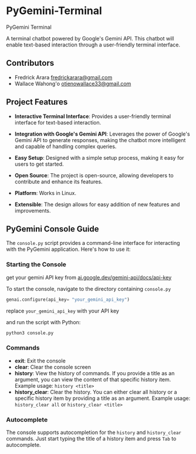 # PyGemini-Terminal

PyGemini Terminal

A terminal chatbot powered by Google's Gemini API. This chatbot will enable text-based interaction through a user-friendly terminal interface.

## Contributors

* Fredrick Arara <fredrickarara@gmail.com>
* Wallace Wahong'o <otienowallace33@gmail.com>

## Project Features

* **Interactive Terminal Interface**: Provides a user-friendly terminal interface for text-based interaction.

* **Integration with Google's Gemini API**: Leverages the power of Google's Gemini API to generate responses, making the chatbot more intelligent and capable of handling complex queries.

* **Easy Setup**: Designed with a simple setup process, making it easy for users to get started.

* **Open Source**: The project is open-source, allowing developers to contribute and enhance its features.

* **Platform**: Works in Linux.

* **Extensible**: The design allows for easy addition of new features and improvements.

## PyGemini Console Guide

The `console.py` script provides a command-line interface for interacting with the PyGemini application. Here's how to use it:

### Starting the Console

get your gemini API key from [ai.google.dev/gemini-api/docs/api-key](https://ai.google.dev/gemini-api/docs/api-key)

To start the console, navigate to the directory containing `console.py`

```python
genai.configure(api_key= "your_gemini_api_key")
```

replace `your_gemini_api_key` with your API key

and run the script with Python:

```bash
python3 console.py
```

### Commands

* **exit**: Exit the console
* **clear**: Clear the console screen
* **history**: View the history of commands. If you provide a title as an argument, you can view the content of that specific history item. Example usage: `history <title>`
* **history_clear**: Clear the history. You can either clear all history or a specific history item by providing a title as an argument. Example usage: `history_clear all` or `history_clear <title>`

### Autocomplete

The console supports autocompletion for the `history` and `history_clear` commands. Just start typing the title of a history item and press `Tab` to autocomplete.
